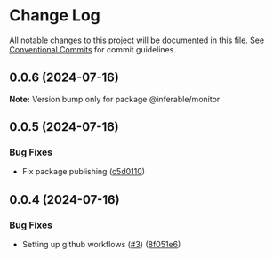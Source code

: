 # Change Log

All notable changes to this project will be documented in this file.
See [Conventional Commits](https://conventionalcommits.org) for commit guidelines.

## 0.0.6 (2024-07-16)

**Note:** Version bump only for package @inferable/monitor





## 0.0.5 (2024-07-16)


### Bug Fixes

* Fix package publishing ([c5d0110](https://github.com/inferablehq/integrations/commit/c5d01109fa70caa6611b726070adc47132765902))





## 0.0.4 (2024-07-16)


### Bug Fixes

* Setting up github workflows ([#3](https://github.com/inferablehq/integrations/issues/3)) ([8f051e6](https://github.com/inferablehq/integrations/commit/8f051e6b1924d38510543936c66ea810913ba181))
